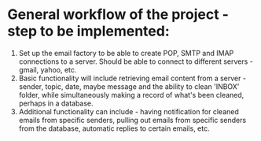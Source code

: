 # General workflow of the project - step to be implemented:

1. Set up the email factory to be able to create POP, SMTP and IMAP connections to a server. Should be able to connect
to different servers - gmail, yahoo, etc.
2. Basic functionality will include retrieving email content from a server - sender, topic, date, maybe message and the
ability to clean 'INBOX' folder, while simultaneously making a record of what's been cleaned, perhaps in a database.
3. Additional functionality can include - having notification for cleaned emails from specific senders, pulling out emails
from specific senders from the database, automatic replies to certain emails, etc.